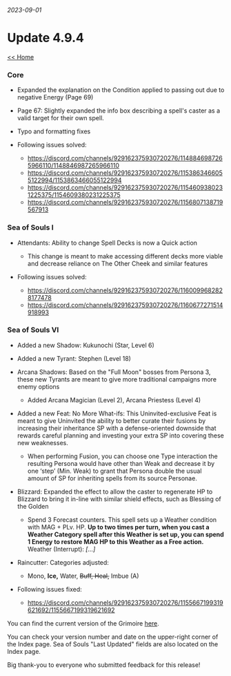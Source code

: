 _2023-09-01_
# Update 4.9.4

[<< Home](https://grimoireofheart.github.io)

### Core
* Expanded the explanation on the Condition applied to passing out due to negative Energy (Page 69) 

* Page 67: Slightly expanded the info box describing a spell's caster as a valid target for their own spell. 

* Typo and formatting fixes

* Following issues solved:
	* https://discord.com/channels/929162375930720276/1148846987265966110/1148846987265966110
	* https://discord.com/channels/929162375930720276/1153863466055122994/1153863466055122994
	* https://discord.com/channels/929162375930720276/1154609380231225375/1154609380231225375
	* https://discord.com/channels/929162375930720276/1156807138719567913

### Sea of Souls I
* Attendants: Ability to change Spell Decks is now a Quick action
	* This change is meant to make accessing different decks more viable and decrease reliance on The Other Cheek and similar features 

* Following issues solved: 
	* https://discord.com/channels/929162375930720276/1160099682828177478
	* https://discord.com/channels/929162375930720276/1160677271514918993

### Sea of Souls VI
* Added a new Shadow: Kukunochi (Star, Level 6) 

* Added a new Tyrant: Stephen (Level 18) 

* Arcana Shadows: Based on the "Full Moon" bosses from Persona 3, these new Tyrants are meant to give more traditional campaigns more enemy options
	* Added Arcana Magician (Level 2), Arcana Priestess (Level 4) 

* Added a new Feat: No More What-ifs: This Uninvited-exclusive Feat is meant to give Uninvited the ability to better curate their fusions by increasing their inheritance SP with a defense-oriented downside that rewards careful planning and investing your extra SP into covering these new weaknesses. 
	* When performing Fusion, you can choose one Type interaction the resulting Persona would have other than Weak and decrease it by one ‘step’ (Min. Weak) to grant that Persona double the usual amount of SP for inheriting spells from its source Personae. 
	
* Blizzard: Expanded the effect to allow the caster to regenerate HP to Blizzard to bring it in-line with similar shield effects, such as Blessing of the Golden
	* Spend 3 Forecast counters. This spell sets up a Weather condition with MAG + PLv. HP. **Up to two times per turn, when you cast a Weather Category spell after this Weather is set up, you can spend 1 Energy to restore MAG HP to this Weather as a Free action.** Weather (Interrupt): *[...]*

* Raincutter: Categories adjusted:
	* Mono, **Ice,** Water, ~~Buff, Heal,~~ Imbue (A)

* Following issues fixed: 
	* https://discord.com/channels/929162375930720276/1155667199319621692/1155667199319621692

You can find the current version of the Grimoire [here](https://github.com/grimoireofheart/grimoireofheart.github.io/raw/main/Resources/Grimoire%20of%20the%20Heart%20[Core%20Rulebook].pdf).

You can check your version number and date on the upper-right corner of the Index page. Sea of Souls "Last Updated" fields are also located on the Index page. 

Big thank-you to everyone who submitted feedback for this release!
